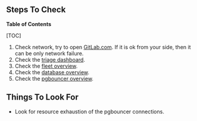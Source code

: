 ## Steps To Check

**Table of Contents**

[TOC]

1. Check network, try to open [GitLab.com](https://gitlab.com). If it is ok from your side, then it can be only network failure.
1. Check the [triage dashboard](https://dashboards.gitlab.net/d/RZmbBr7mk/gitlab-triage?orgId=1).
1. Check the [fleet overview](https://dashboards.gitlab.net/dashboard/db/fleet-overview).
1. Check the [database overview](https://dashboards.gitlab.net/d/000000144/postgresql-overview?orgId=1).
1. Check the [pgbouncer overview](https://dashboards.gitlab.net/d/PwlB97Jmk/pgbouncer-overview?orgId=1).

## Things To Look For

- Look for resource exhaustion of the pgbouncer connections.

